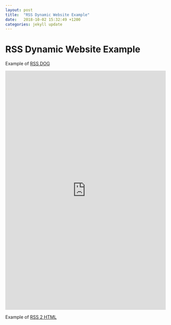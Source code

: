 ```yaml
---
layout: post
title:  "RSS Dynamic Website Example"
date:   2018-10-02 15:32:49 +1200
categories: jekyll update
---
```

# RSS Dynamic Website Example



Example of [RSS DOG](https://www.rssdog.com/)
<iframe width="100%" height="750" frameborder="0" class="rssdog" src="https://www.rssdog.com/index.php?url=https%3A%2F%2Flink.springer.com%2Fsearch.rss%3Ffacet-content-type%3DArticle%26facet-journal-id%3D11192%26channel-name%3DScientometrics&mode=html&showonly=&maxitems=5&showdescs=1&desctrim=0&descmax=0&tabwidth=100%25&linktarget=_blank&textsize=inherit&bordercol=%23d4d0c8&headbgcol=%23999999&headtxtcol=%23ffffff&titlebgcol=%23f1eded&titletxtcol=%23000000&itembgcol=%23ffffff&itemtxtcol=%23000000&ctl=0"></iframe>


Example of [RSS 2 HTML](https://rss.bloople.net/)
<script src="//rss.bloople.net/?url=https%3A%2F%2Flink.springer.com%2Fsearch.rss%3Ffacet-content-type%3DArticle%26facet-journal-id%3D11192%26channel-name%3DScientometrics&showtitle=false&type=js"></script>
